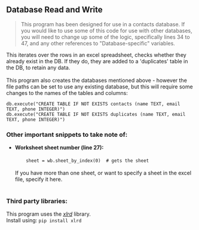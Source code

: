 ## Database Read and Write

> This program has been designed for use in a contacts database. If you 
> would like to use some of this code for use with other databases, you 
> will need to change up some of the logic, specifically lines 34 to 47, 
> and any other references to "Database-specific" variables.

This iterates over the rows in an excel spreadsheet, checks whether they already exist in the DB. If they do, they are
added to a 'duplicates' table in the DB, to retain any data.
<br />
<br />
This program also creates the databases mentioned above - however the file paths can be set to use any existing
database, but this will require some changes to the names of the tables and columns:

    db.execute("CREATE TABLE IF NOT EXISTS contacts (name TEXT, email TEXT, phone INTEGER)")
    db.execute("CREATE TABLE IF NOT EXISTS duplicates (name TEXT, email TEXT, phone INTEGER)")

### Other important snippets to take note of:
- **Worksheet sheet number (line 27):** <br /><br />
`    sheet = wb.sheet_by_index(0)  # gets the sheet` <br /><br />
  If you have more than one sheet, or want to specify a sheet in the excel file, specify it here.<br />
  <br />
  

### Third party libraries:
This program uses the _[xlrd](https://xlrd.readthedocs.io/en/latest/)_ library.
<br />
Install using:
`pip install xlrd`



    
